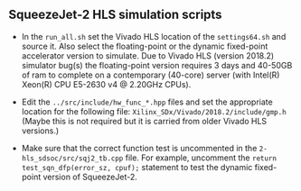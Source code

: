 ## SqueezeJet-2 HLS simulation scripts

* In the `run_all.sh` set the Vivado HLS location of the `settings64.sh` and source it. Also select the floating-point or the dynamic fixed-point accelerator version to simulate. Due to Vivado HLS (version 2018.2) simulator bug(s) the floating-point version requires 3 days and 40-50GB of ram to complete on a contemporary (40-core) server (with Intel(R) Xeon(R) CPU E5-2630 v4 @ 2.20GHz CPUs).

* Edit the `../src/include/hw_func_*.hpp` files and set the appropriate location for the following file: `Xilinx_SDx/Vivado/2018.2/include/gmp.h` (Maybe this is not required but it is carried from older Vivado HLS versions.)

* Make sure that the correct function test is uncommented in the `2-hls_sdsoc/src/sqj2_tb.cpp` file. For example, uncomment the `return test_sqn_dfp(error_sz, cpuf);` statement to test the dynamic fixed-point version of SqueezeJet-2.